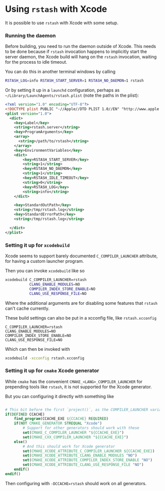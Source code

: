 # Using `rstash` with Xcode

It is possible to use `rstash` with Xcode with some setup.

### Running the daemon
Before building, you need to run the daemon outside of Xcode. This needs to be done because if `rstash` invocation happens to implicitly start the server daemon, the Xcode build will hang on the `rstash` invocation, waiting for the process to idle timeout.

You can do this in another terminal windows by calling
```sh
RSTASH_LOG=info RSTASH_START_SERVER=1 RSTASH_NO_DAEMON=1 rstash
```

Or by setting it up in a `launchd` configuration, perhaps as `~/Library/LaunchAgents/rstash.plist` (note the paths in the plist):
```xml
<?xml version="1.0" encoding="UTF-8"?>
<!DOCTYPE plist PUBLIC "-//Apple//DTD PLIST 1.0//EN" "http://www.apple.com/DTDs/PropertyList-1.0.dtd">
<plist version="1.0">
  <dict>
    <key>Label</key>
    <string>rstash.server</string>
    <key>ProgramArguments</key>
    <array>
      <string>/path/to/rstash</string>
    </array>
    <key>EnvironmentVariables</key>
    <dict>
        <key>RSTASH_START_SERVER</key>
        <string>1</string>
        <key>RSTASH_NO_DAEMON</key>
        <string>1</string>
        <key>RSTASH_IDLE_TIMEOUT</key>
        <string>0</string>
        <key>RSTASH_LOG</key>
        <string>info</string>
    </dict>

    <key>StandardOutPath</key>
    <string>/tmp/rstash.log</string>
    <key>StandardErrorPath</key>
    <string>/tmp/rstash.log</string>

  </dict>
</plist>
```

### Setting it up for `xcodebuild`

Xcode seems to support barely documented `C_COMPILER_LAUNCHER` attribute, for 
having a custom launcher program.

Then you can invoke `xcodebuild` like so
```sh
xcodebuild C_COMPILER_LAUNCHER=rstash
           CLANG_ENABLE_MODULES=NO
           COMPILER_INDEX_STORE_ENABLE=NO
           CLANG_USE_RESPONSE_FILE=NO
```
Where the additional arguments are for disabling some features that `rstash` can't cache currently.

These build settings can also be put in a xcconfig file, like `rstash.xcconfig`
```
C_COMPILER_LAUNCHER=rstash
CLANG_ENABLE_MODULES=NO
COMPILER_INDEX_STORE_ENABLE=NO
CLANG_USE_RESPONSE_FILE=NO
```
Which can then be invoked with
```sh
xcodebuild -xcconfig rstash.xcconfig
```


### Setting it up for `cmake` Xcode generator
While `cmake` has the convenient `CMAKE_<LANG>_COMPILER_LAUNCHER` for prepending tools like `rstash`, it is not supported for the Xcode generator.

But you can configuring it directly with something like
```cmake

# This bit before the first `project()`, as the COMPILER_LAUNCHER variables are read in then
if(DEFINED CCACHE)
    find_program(CCACHE_EXE ${CCACHE} REQUIRED)
    if(NOT CMAKE_GENERATOR STREQUAL "Xcode")
        # Support for other generators should work with these
        set(CMAKE_C_COMPILER_LAUNCHER "${CCACHE_EXE}")
        set(CMAKE_CXX_COMPILER_LAUNCHER "${CCACHE_EXE}")
    else()
        # And this should work for Xcode generator
        set(CMAKE_XCODE_ATTRIBUTE_C_COMPILER_LAUNCHER ${CCACHE_EXE})
        set(CMAKE_XCODE_ATTRIBUTE_CLANG_ENABLE_MODULES "NO")
        set(CMAKE_XCODE_ATTRIBUTE_COMPILER_INDEX_STORE_ENABLE "NO")
        set(CMAKE_XCODE_ATTRIBUTE_CLANG_USE_RESPONSE_FILE "NO")
    endif()
endif()
```
Then configuring with `-DCCACHE=rstash` should work on all generators.



